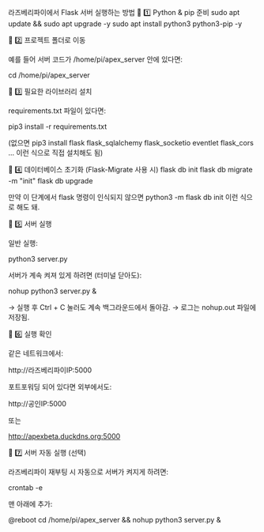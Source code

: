 라즈베리파이에서 Flask 서버 실행하는 방법
🔹 1️⃣ Python & pip 준비
sudo apt update && sudo apt upgrade -y
sudo apt install python3 python3-pip -y

🔹 2️⃣ 프로젝트 폴더로 이동

예를 들어 서버 코드가 /home/pi/apex_server 안에 있다면:

cd /home/pi/apex_server

🔹 3️⃣ 필요한 라이브러리 설치

requirements.txt 파일이 있다면:

pip3 install -r requirements.txt


(없으면 pip3 install flask flask_sqlalchemy flask_socketio eventlet flask_cors ... 이런 식으로 직접 설치해도 됨)

🔹 4️⃣ 데이터베이스 초기화 (Flask-Migrate 사용 시)
flask db init
flask db migrate -m "init"
flask db upgrade


만약 이 단계에서 flask 명령이 인식되지 않으면
python3 -m flask db init 이런 식으로 해도 돼.

🔹 5️⃣ 서버 실행

일반 실행:

python3 server.py


서버가 계속 켜져 있게 하려면 (터미널 닫아도):

nohup python3 server.py &


→ 실행 후 Ctrl + C 눌러도 계속 백그라운드에서 돌아감.
→ 로그는 nohup.out 파일에 저장됨.

🔹 6️⃣ 실행 확인

같은 네트워크에서:

http://라즈베리파이IP:5000


포트포워딩 되어 있다면 외부에서도:

http://공인IP:5000


또는

http://apexbeta.duckdns.org:5000

🔹 7️⃣ 서버 자동 실행 (선택)

라즈베리파이 재부팅 시 자동으로 서버가 켜지게 하려면:

crontab -e


맨 아래에 추가:

@reboot cd /home/pi/apex_server && nohup python3 server.py &
